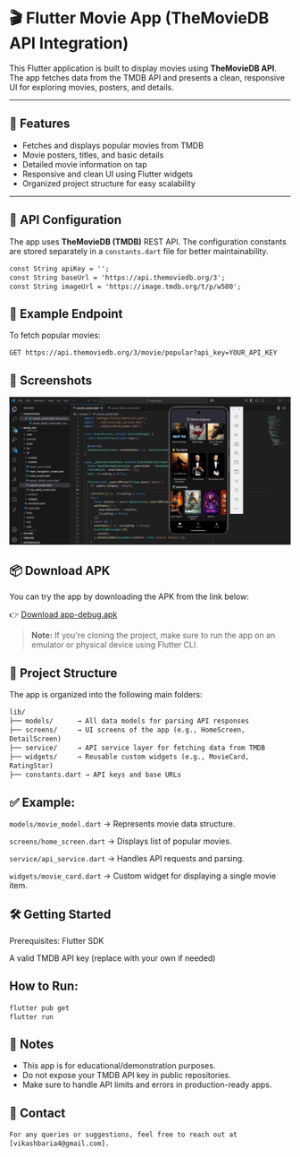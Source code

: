 # 🎬 Flutter Movie App (TheMovieDB API Integration)

This Flutter application is built to display movies using **TheMovieDB API**. The app fetches data from the TMDB API and presents a clean, responsive UI for exploring movies, posters, and details.

---

## 🚀 Features

- Fetches and displays popular movies from TMDB
- Movie posters, titles, and basic details
- Detailed movie information on tap
- Responsive and clean UI using Flutter widgets
- Organized project structure for easy scalability

---

## 🔐 API Configuration

The app uses **TheMovieDB (TMDB)** REST API. The configuration constants are stored separately in a `constants.dart` file for better maintainability.

```
const String apiKey = '';
const String baseUrl = 'https://api.themoviedb.org/3';
const String imageUrl = 'https://image.tmdb.org/t/p/w500';
```

## 🔗 Example Endpoint

To fetch popular movies:
```
GET https://api.themoviedb.org/3/movie/popular?api_key=YOUR_API_KEY
```

## 📸 Screenshots
![App front page](https://raw.githubusercontent.com/vikashbaria/flutter-projects/refs/heads/main/movie_app/App%20front%20page.JPG)

## 📦 Download APK

You can try the app by downloading the APK from the link below:

👉 [Download app-debug.apk](https://github.com/vikashbaria/flutter-projects/raw/refs/heads/main/movie_app/app-debug.apk)

> **Note:** If you're cloning the project, make sure to run the app on an emulator or physical device using Flutter CLI.


## 📁 Project Structure

The app is organized into the following main folders:
```
lib/
├── models/      → All data models for parsing API responses
├── screens/     → UI screens of the app (e.g., HomeScreen, DetailScreen)
├── service/     → API service layer for fetching data from TMDB
├── widgets/     → Reusable custom widgets (e.g., MovieCard, RatingStar)
├── constants.dart → API keys and base URLs
```
## ✅ Example:

`models/movie_model.dart` → Represents movie data structure.

`screens/home_screen.dart` → Displays list of popular movies.

`service/api_service.dart` → Handles API requests and parsing.

`widgets/movie_card.dart` → Custom widget for displaying a single movie item.

## 🛠️ Getting Started
Prerequisites:
Flutter SDK

A valid TMDB API key (replace with your own if needed)

## How to Run:
```
flutter pub get
flutter run
```



## 📌 Notes
 - This app is for educational/demonstration purposes.
 - Do not expose your TMDB API key in public repositories.
 - Make sure to handle API limits and errors in production-ready apps.

## 📧 Contact
	For any queries or suggestions, feel free to reach out at [vikashbaria4@gmail.com].




